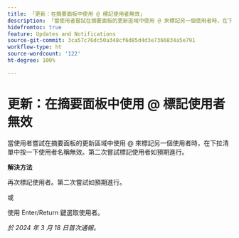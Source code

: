 ```yaml
---
title: 「更新：在摘要面板中使用 @ 標記使用者無效」
description: 「當使用者嘗試在摘要面板的更新區域中使用 @ 來標記另一個使用者時，在下拉清單中按一下使用者名稱無效。第二次嘗試標記使用者如預期進行。」
hidefromtoc: true
feature: Updates and Notifications
source-git-commit: 3ca57c76dc50a348cf6d85d4d3e7366834a5e791
workflow-type: ht
source-wordcount: '122'
ht-degree: 100%

---
```



# 更新：在摘要面板中使用 @ 標記使用者無效

當使用者嘗試在摘要面板的更新區域中使用 @ 來標記另一個使用者時，在下拉清單中按一下使用者名稱無效。第二次嘗試標記使用者如預期進行。

**解決方法**

再次標記使用者。第二次嘗試如預期進行。

或

使用 Enter/Return 鍵選取使用者。

_於 2024 年 3 月 18 日首次通報。_


